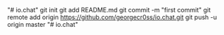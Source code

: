 "# io.chat"  git init git add README.md git commit -m "first commit" git remote add origin https://github.com/georgecr0ss/io.chat.git git push -u origin master
"# io.chat" 

